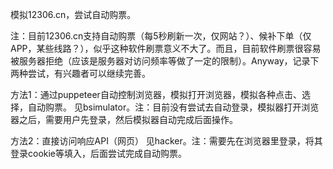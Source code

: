模拟12306.cn，尝试自动购票。

注：目前12306.cn支持自动购票（每5秒刷新一次，仅网站？）、候补下单（仅APP，某些线路？），似乎这种软件刷票意义不大了。而且，目前软件刷票很容易被服务器拒绝（应该是服务器对访问频率等做了一定的限制）。Anyway，记录下两种尝试，有兴趣者可以继续完善。

方法1：通过puppeteer自动控制浏览器，模拟打开浏览器，模拟各种点击、选择，自动购票。
  见bsimulator。注：目前没有尝试去自动登录，模拟器打开浏览器之后，需要用户先登录，然后模拟器自动完成后面操作。

方法2：直接访问响应API（网页）
  见hacker。注：需要先在浏览器里登录，将其登录cookie等填入，后面尝试完成自动购票。
